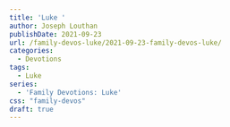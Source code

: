 ```yaml
---
title: 'Luke '
author: Joseph Louthan
publishDate: 2021-09-23
url: /family-devos-luke/2021-09-23-family-devos-luke/
categories:
  - Devotions
tags:
  - Luke
series:
  - 'Family Devotions: Luke'
css: "family-devos"
draft: true
---
```

